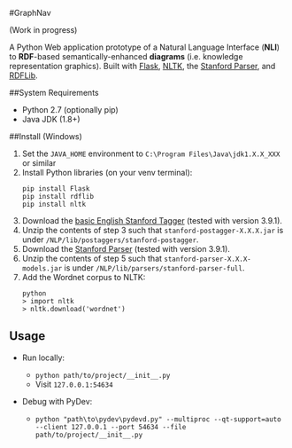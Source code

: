 #GraphNav

(Work in progress)

A Python Web application prototype of a Natural Language Interface (**NLI**) to **RDF**-based semantically-enhanced **diagrams** (i.e. knowledge representation graphics). Built with [Flask](http://flask.pocoo.org/), [NLTK](https://www.nltk.org/), the [Stanford Parser](https://nlp.stanford.edu/software/lex-parser.shtml),  and [RDFLib](https://rdflib.readthedocs.io).

##System Requirements

- Python 2.7 (optionally pip)
- Java JDK (1.8+)

##Install (Windows)
1. Set the `JAVA_HOME` environment to `C:\Program Files\Java\jdk1.X.X_XXX` or similar
2. Install Python libraries (on your venv terminal):
    ```
    pip install Flask
    pip install rdflib
    pip install nltk
    ```
3. Download the [basic English Stanford Tagger](https://nlp.stanford.edu/software/tagger.shtml#Download) (tested with version 3.9.1).
4. Unzip the contents of step 3 such that `stanford-postagger-X.X.X.jar` is under `/NLP/lib/postaggers/stanford-postagger`.
5. Download the [Stanford Parser](https://nlp.stanford.edu/software/lex-parser.shtml#Download) (tested with version 3.9.1).
4. Unzip the contents of step 5 such that `stanford-parser-X.X.X-models.jar` is under `/NLP/lib/parsers/stanford-parser-full`.
7. Add the Wordnet corpus to NLTK:
    ```
    python
    > import nltk
    > nltk.download('wordnet')
    ```

## Usage
- Run locally:
  - `python path/to/project/__init__.py`
  - Visit `127.0.0.1:54634`
  
- Debug with PyDev:
  - `python "path\to\pydev\pydevd.py" --multiproc --qt-support=auto --client 127.0.0.1 --port 54634 --file path/to/project/__init__.py`